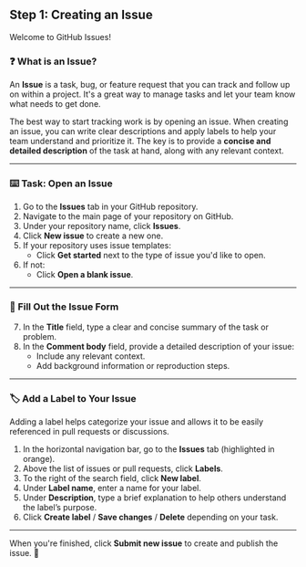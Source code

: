 ## Step 1: Creating an Issue

Welcome to GitHub Issues!

### :question: What is an Issue?

An **Issue** is a task, bug, or feature request that you can track and follow up on within a project. It's a great way to manage tasks and let your team know what needs to get done.

The best way to start tracking work is by opening an issue. When creating an issue, you can write clear descriptions and apply labels to help your team understand and prioritize it. The key is to provide a **concise and detailed description** of the task at hand, along with any relevant context.

---

### :keyboard: Task: Open an Issue

1. Go to the **Issues** tab in your GitHub repository.
2. Navigate to the main page of your repository on GitHub.
3. Under your repository name, click **Issues**.
4. Click **New issue** to create a new one.
5. If your repository uses issue templates:
   - Click **Get started** next to the type of issue you'd like to open.
6. If not:
   - Click **Open a blank issue**.

---

### 📝 Fill Out the Issue Form

7. In the **Title** field, type a clear and concise summary of the task or problem.
8. In the **Comment body** field, provide a detailed description of your issue:
   - Include any relevant context.
   - Add background information or reproduction steps.

---

### :label: Add a Label to Your Issue

Adding a label helps categorize your issue and allows it to be easily referenced in pull requests or discussions.

1. In the horizontal navigation bar, go to the **Issues** tab (highlighted in orange).
2. Above the list of issues or pull requests, click **Labels**.
3. To the right of the search field, click **New label**.
4. Under **Label name**, enter a name for your label.
5. Under **Description**, type a brief explanation to help others understand the label’s purpose.
6. Click **Create label** / **Save changes** / **Delete** depending on your task.

---

When you're finished, click **Submit new issue** to create and publish the issue. :tada:
